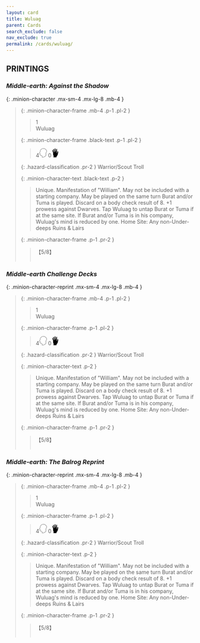 ```yaml
---
layout: card
title: Wuluag
parent: Cards
search_exclude: false
nav_exclude: true
permalink: /cards/wuluag/
---
```


## PRINTINGS


### _Middle-earth: Against the Shadow_

{: .minion-character .mx-sm-4 .mx-lg-8 .mb-4 }
> {: .minion-character-frame .mb-4 .p-1 .pl-2 }
> > <div class="hazard-mp">1</div>
> > <div class="card-name">Wuluag</div>
>
> {: .minion-character-frame .black-text .p-1 .pl-2 }
> > 4![](/assets/images/mind.svg) 0![](/assets/images/di.svg)
>
> {: .hazard-classification .pr-2 }
> Warrior/Scout Troll
>
> {: .minion-character-text .black-text .p-2 }
> > Unique. Manifestation of "William". May not be included with a starting company. May be played on the same turn Burat and/or Tuma is played. Discard on a body check result of 8. +1 prowess against Dwarves. Tap Wuluag to untap Burat or Tuma if at the same site. If Burat and/or Tuma is in his company, Wuluag's mind is reduced by one.   Home Site: Any non-Under-deeps Ruins & Lairs 
>
> {: .minion-character-frame .p-1 .pr-2 }
> > <div class="card-shield">【5/8】</div>
> > <div class="card-corruption-white">&nbsp;</div>

### _Middle-earth Challenge Decks_

{: .minion-character-reprint .mx-sm-4 .mx-lg-8 .mb-4 }
> {: .minion-character-frame .mb-4 .p-1 .pl-2 }
> > <div class="hazard-mp">1</div>
> > <div class="card-name">Wuluag</div>
>
> {: .minion-character-frame .p-1 .pl-2 }
> > 4![](/assets/images/mind.svg) 0![](/assets/images/di.svg)
>
> {: .hazard-classification .pr-2 }
> Warrior/Scout Troll
>
> {: .minion-character-text .p-2 }
> > Unique. Manifestation of "William". May not be included with a starting company. May be played on the same turn Burat and/or Tuma is played. Discard on a body check result of 8. +1 prowess against Dwarves. Tap Wuluag to untap Burat or Tuma if at the same site. If Burat and/or Tuma is in his company, Wuluag's mind is reduced by one.   Home Site: Any non-Under-deeps Ruins & Lairs 
>
> {: .minion-character-frame .p-1 .pr-2 }
> > <div class="card-shield">【5/8】</div>
> > <div class="card-corruption-white">&nbsp;</div>

### _Middle-earth: The Balrog Reprint_

{: .minion-character-reprint .mx-sm-4 .mx-lg-8 .mb-4 }
> {: .minion-character-frame .mb-4 .p-1 .pl-2 }
> > <div class="hazard-mp">1</div>
> > <div class="card-name">Wuluag</div>
>
> {: .minion-character-frame .p-1 .pl-2 }
> > 4![](/assets/images/mind.svg) 0![](/assets/images/di.svg)
>
> {: .hazard-classification .pr-2 }
> Warrior/Scout Troll
>
> {: .minion-character-text .p-2 }
> > Unique. Manifestation of "William". May not be included with a starting company. May be played on the same turn Burat and/or Tuma is played. Discard on a body check result of 8. +1 prowess against Dwarves. Tap Wuluag to untap Burat or Tuma if at the same site. If Burat and/or Tuma is in his company, Wuluag's mind is reduced by one.   Home Site: Any non-Under-deeps Ruins & Lairs 
>
> {: .minion-character-frame .p-1 .pr-2 }
> > <div class="card-shield">【5/8】</div>
> > <div class="card-corruption-white">&nbsp;</div>
